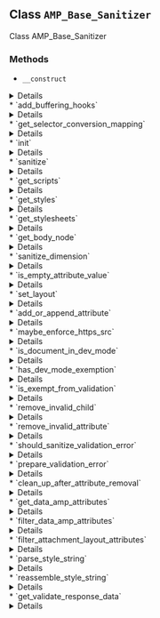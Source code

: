 ## Class `AMP_Base_Sanitizer`

Class AMP_Base_Sanitizer

### Methods
* `__construct`

<details>

```php
public __construct( $dom, $args = array() )
```

AMP_Base_Sanitizer constructor.


</details>
* `add_buffering_hooks`

<details>

```php
static public add_buffering_hooks( $args = array() )
```

Add filters to manipulate output during output buffering before the DOM is constructed.

Add actions and filters before the page is rendered so that the sanitizer can fix issues during output buffering. This provides an alternative to manipulating the DOM in the sanitize method. This is a static function because it is invoked before the class is instantiated, as the DOM is not available yet. This method is only called when &#039;amp&#039; theme support is present. It is conceptually similar to the AMP_Base_Embed_Handler class&#039;s register_embed method.


</details>
* `get_selector_conversion_mapping`

<details>

```php
public get_selector_conversion_mapping()
```

Get mapping of HTML selectors to the AMP component selectors which they may be converted into.


</details>
* `init`

<details>

```php
public init( $sanitizers )
```

Run logic before any sanitizers are run.

After the sanitizers are instantiated but before calling sanitize on each of them, this method is called with list of all the instantiated sanitizers.


</details>
* `sanitize`

<details>

```php
abstract public sanitize()
```

Sanitize the HTML contained in the DOMDocument received by the constructor


</details>
* `get_scripts`

<details>

```php
public get_scripts()
```

Return array of values that would be valid as an HTML `script` element.

Array keys are AMP element names and array values are their respective Javascript URLs from https://cdn.ampproject.org


</details>
* `get_styles`

<details>

```php
public get_styles()
```

Return array of values that would be valid as an HTML `style` attribute.


</details>
* `get_stylesheets`

<details>

```php
public get_stylesheets()
```

Get stylesheets.


</details>
* `get_body_node`

<details>

```php
protected get_body_node()
```

Get HTML body as DOMElement from Dom\Document received by the constructor.


</details>
* `sanitize_dimension`

<details>

```php
public sanitize_dimension( $value, $dimension )
```

Sanitizes a CSS dimension specifier while being sensitive to dimension context.


</details>
* `is_empty_attribute_value`

<details>

```php
public is_empty_attribute_value( $value )
```

Determine if an attribute value is empty.


</details>
* `set_layout`

<details>

```php
public set_layout( $attributes )
```

Sets the layout, and possibly the &#039;height&#039; and &#039;width&#039; attributes.


</details>
* `add_or_append_attribute`

<details>

```php
public add_or_append_attribute( $attributes, $key, $value, $separator = ' ' )
```

Adds or appends key and value to list of attributes

Adds key and value to list of attributes, or if the key already exists in the array it concatenates to existing attribute separator by a space or other supplied separator.


</details>
* `maybe_enforce_https_src`

<details>

```php
public maybe_enforce_https_src( $src, $force_https = false )
```

Decide if we should remove a src attribute if https is required.

If not required, the implementing class may want to try and force https instead.


</details>
* `is_document_in_dev_mode`

<details>

```php
protected is_document_in_dev_mode()
```

Check whether the document of a given node is in dev mode.


</details>
* `has_dev_mode_exemption`

<details>

```php
protected has_dev_mode_exemption( \DOMNode $node )
```

Check whether a node is exempt from validation during dev mode.


</details>
* `is_exempt_from_validation`

<details>

```php
protected is_exempt_from_validation( \DOMNode $node )
```

Check whether a certain node should be exempt from validation.


</details>
* `remove_invalid_child`

<details>

```php
public remove_invalid_child( $node, $validation_error = array() )
```

Removes an invalid child of a node.

Also, calls the mutation callback for it. This tracks all the nodes that were removed.


</details>
* `remove_invalid_attribute`

<details>

```php
public remove_invalid_attribute( $element, $attribute, $validation_error = array(), $attr_spec = array() )
```

Removes an invalid attribute of a node.

Also, calls the mutation callback for it. This tracks all the attributes that were removed.


</details>
* `should_sanitize_validation_error`

<details>

```php
public should_sanitize_validation_error( $validation_error, $data = array() )
```

Check whether or not sanitization should occur in response to validation error.


</details>
* `prepare_validation_error`

<details>

```php
public prepare_validation_error( array $error = array(), array $data = array() )
```

Prepare validation error.


</details>
* `clean_up_after_attribute_removal`

<details>

```php
protected clean_up_after_attribute_removal( $element, $attribute )
```

Cleans up artifacts after the removal of an attribute node.


</details>
* `get_data_amp_attributes`

<details>

```php
public get_data_amp_attributes( $node )
```

Get data-amp-* values from the parent node &#039;figure&#039; added by editor block.


</details>
* `filter_data_amp_attributes`

<details>

```php
public filter_data_amp_attributes( $attributes, $amp_data )
```

Set AMP attributes.


</details>
* `filter_attachment_layout_attributes`

<details>

```php
public filter_attachment_layout_attributes( $node, $new_attributes, $layout )
```

Set attributes to node&#039;s parent element according to layout.


</details>
* `parse_style_string`

<details>

```php
protected parse_style_string( $style_string )
```

Parse a style string into an associative array of style attributes.


</details>
* `reassemble_style_string`

<details>

```php
protected reassemble_style_string( $styles )
```

Reassemble a style string that can be used in a &#039;style&#039; attribute.


</details>
* `get_validate_response_data`

<details>

```php
public get_validate_response_data()
```

Get data that is returned in validate responses.

The array returned is merged with the overall validate response data.


</details>
